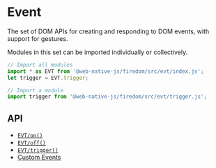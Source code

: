 # Event

The set of DOM APIs for creating and responding to DOM events, with support for gestures.

Modules in this set can be imported individually or collectively.

```javascript
// Import all modules
import * as EVT from '@web-native-js/firedom/src/evt/index.js';
let trigger = EVT.trigger;

// Import a module
import trigger from '@web-native-js/firedom/src/evt/trigger.js';
```

## API
+ [`EVT/on()`](/firedom/api/evt/on.md)
+ [`EVT/off()`](/firedom/api/evt/off.md)
+ [`EVT/trigger()`](/firedom/api/evt/trigger.md)
+ [Custom Events](/firedom/api/evt/custom-events.md)
